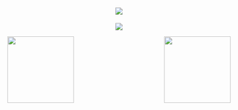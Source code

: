<h1 align="center">
  <img src="https://capsule-render.vercel.app/api?type=speech&height=300&color=cc3333&text=SrStokovich&section=header">
</h1>
<p align="center">
<img src="https://readme-typing-svg.herokuapp.com?font=Fira+Code&size=32&pause=1000&color=CC3333&width=435&lines=Cloud+Engine+">
</p>
<img src="https://cdn.pixabay.com/animation/2023/05/18/14/00/14-00-46-314_512.gif" align="right" height="150">
<img src="https://cdn.pixabay.com/animation/2023/05/18/14/00/14-00-46-314_512.gif" align="left" height="150">
